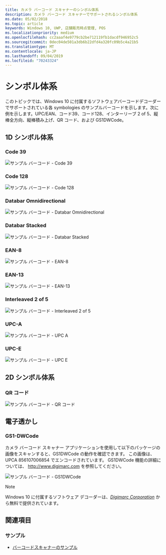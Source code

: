 ```yaml
---
title: カメラ バーコード スキャナーのシンボル体系
description: カメラ バーコード スキャナーでサポートされるシンボル体系
ms.date: 05/02/2018
ms.topic: article
keywords: Windows 10, UWP, 店舗販売時点管理, POS
ms.localizationpriority: medium
ms.openlocfilehash: cc2aaaf4e9779cb2be712119fb1dacdf946952c5
ms.sourcegitcommit: 0dec04de501a3db6b22dfd4a320fc09b5c4a21b5
ms.translationtype: MT
ms.contentlocale: ja-JP
ms.lasthandoff: 09/04/2019
ms.locfileid: "70243324"
---
```

# <a name="symbologies"></a>シンボル体系
このトピックでは、Windows 10 に付属するソフトウェアバーコードデコーダーでサポートされている各 symbologies のサンプルバーコードを示します。次に例を示します。UPC/EAN、コード39、コード128、インターリーブ 2 of 5、縦棒全方向、縦棒積み上げ、QR コード、および GS1DWCode。

## <a name="1d-symbologies"></a>1D シンボル体系

### <a name="code-39"></a>Code 39
![サンプル バーコード - Code 39](images/pos/sample-barcode-code39.png)

### <a name="code-128"></a>Code 128
![サンプル バーコード - Code 128](images/pos/sample-barcode-code128.png)

### <a name="databar-omnidirectional"></a>Databar Omnidirectional
![サンプル バーコード - Databar Omnidirectional](images/pos/sample-barcode-databar-omnidirectional.png) 
### <a name="databar-stacked"></a>Databar Stacked
![サンプル バーコード - Databar Stacked](images/pos/sample-barcode-databar-stacked.png)

### <a name="ean-8"></a>EAN-8
![サンプル バーコード - EAN-8](images/pos/sample-barcode-ean8.png)

### <a name="ean-13"></a>EAN-13
![サンプル バーコード - EAN-13](images/pos/sample-barcode-ean13.png)

### <a name="interleaved-2-of-5"></a>Interleaved 2 of 5
![サンプル バーコード - Interleaved 2 of 5](images/pos/sample-barcode-interleaved-2-of-5.png)

### <a name="upc-a"></a>UPC-A
![サンプル バーコード - UPC A](images/pos/sample-barcode-upca.png)

### <a name="upc-e"></a>UPC-E
![サンプル バーコード - UPC E](images/pos/sample-barcode-upce.png)

## <a name="2d-symbologies"></a>2D シンボル体系
### <a name="qr-code"></a>QR コード
![サンプル バーコード - QR コード](images/pos/sample-barcode-qrcode.png)

## <a name="digital-watermark"></a>電子透かし
### <a name="gs1-dwcode"></a>GS1-DWCode

カメラ バーコード スキャナー アプリケーションを使用して以下のパッケージの画像をスキャンすると、GS1DWCode の動作を確認できます。  この画像は、UPCA 856107006854 でエンコードされています。  GS1DWCode 機能の詳細については、 http://www.digimarc.com を参照してください。

![サンプル バーコード - GS1DWCode](images/pos/rice-box-v7.jpg)

> [!NOTE]
> Windows 10 に付属するソフトウェア デコーダーは、[*Digimarc Corporation*](https://www.digimarc.com/) から無料で提供されています。

## <a name="see-also"></a>関連項目

### <a name="samples"></a>サンプル

- [バーコードスキャナーのサンプル](https://github.com/microsoft/Windows-universal-samples/tree/master/Samples/BarcodeScanner)
